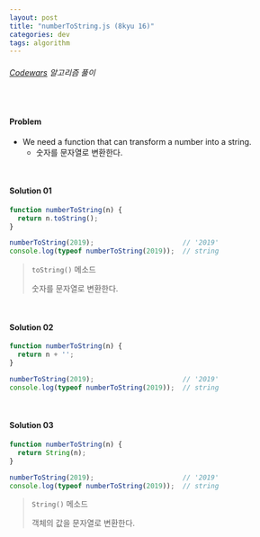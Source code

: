 ```yaml
---
layout: post
title: "numberToString.js (8kyu 16)"
categories: dev
tags: algorithm
---
```


###### [Codewars](https://www.codewars.com) 알고리즘 풀이

<br>

#### Problem

- We need a function that can transform a number into a string.
  - 숫자를 문자열로 변환한다.

<br>

#### Solution 01

```js
function numberToString(n) {
  return n.toString();
}

numberToString(2019);                      // '2019'
console.log(typeof numberToString(2019));  // string
```

> `toString()` 메소드
>
> 숫자를 문자열로 변환한다.

<br>

#### Solution 02

```js
function numberToString(n) {
  return n + '';
}

numberToString(2019);                      // '2019'
console.log(typeof numberToString(2019));  // string
```

<br>

#### Solution 03

```js
function numberToString(n) {
  return String(n);
}

numberToString(2019);                      // '2019'
console.log(typeof numberToString(2019));  // string
```

> `String()` 메소드
>
> 객체의 값을 문자열로 변환한다.

<br>

<br>